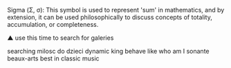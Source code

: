 Sigma (Σ, σ): This symbol is used to represent 'sum' in mathematics, and by extension, it can be used philosophically to discuss concepts of totality, accumulation, or completeness.




    
▲ 
    use this time to search for galeries

searching 
    milosc do dzieci
    dynamic king behave like
    who am I 
        sonante
        beaux-arts
        best in classic music
